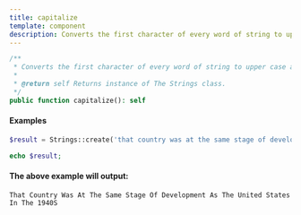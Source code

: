 ```yaml
---
title: capitalize
template: component
description: Converts the first character of every word of string to upper case and the others to lower case.
---
```


```php
/**
 * Converts the first character of every word of string to upper case and the others to lower case.
 *
 * @return self Returns instance of The Strings class.
 */
public function capitalize(): self
```

#### Examples

```php
$result = Strings::create('that country was at the same stage of development as the United States in the 1940s')->capitalize();

echo $result;
```

#### The above example will output:

```text
That Country Was At The Same Stage Of Development As The United States In The 1940S
```
